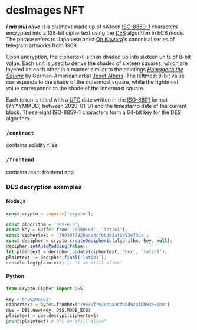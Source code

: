 # desImages NFT

***i am still alive*** is a plaintext made up of sixteen [ISO-8859-1](https://en.wikipedia.org/wiki/ISO/IEC_8859-1) characters encrypted into a 128-bit ciphertext using the [DES](https://en.wikipedia.org/wiki/Data_Encryption_Standard) algorithm in ECB mode. The phrase refers to Japanese artist [On Kawara](https://en.wikipedia.org/wiki/On_Kawara)'s canonical series of telegram artworks from 1969.

Upon encryption, the ciphertext is then divided up into sixteen units of 8-bit value. Each unit is used to derive the shades of sixteen squares, which are layered on each other in a manner similar to the paintings *[Homage to the Square](https://en.wikipedia.org/wiki/Josef_Albers#Homage_to_the_Square)* by German-American artist [Josef Albers](https://en.wikipedia.org/wiki/Josef_Albers). The leftmost 8-bit value corresponds to the shade of the outermost square, while the rightmost value corresponds to the shade of the innermost square.

Each token is titled with a [UTC](https://en.wikipedia.org/wiki/Coordinated_Universal_Time) date written in the [ISO-8601](https://en.wikipedia.org/wiki/ISO_8601) format (YYYYMMDD) between 2020-01-01 and the timestamp date of the current block. These eight ISO-8859-1 characters form a 64-bit key for the DES algorithm.

### `/contract`

contains solidity files

### `/frontend`

contains react frontend app

### DES decryption examples

#### Node.js

```js
const crypto = require('crypto');

const algorithm = 'des-ecb';
const key = Buffer.from('20200101', 'latin1');
const ciphertext = '79030f7920aaa3cfbbd92afbb93e70ba';
const decipher = crypto.createDecipheriv(algorithm, key, null);
decipher.setAutoPadding(false);
let plaintext = decipher.update(ciphertext, 'hex', 'latin1');
plaintext += decipher.final('latin1');
console.log(plaintext) // 'i am still alive'
```

#### Python

```python
from Crypto.Cipher import DES

key = b"20200101"
ciphertext = bytes.fromhex("79030f7920aaa3cfbbd92afbb93e70ba")
des = DES.new(key, DES.MODE_ECB)
plaintext = des.decrypt(ciphertext)
print(plaintext) # b"i am still alive"
```
